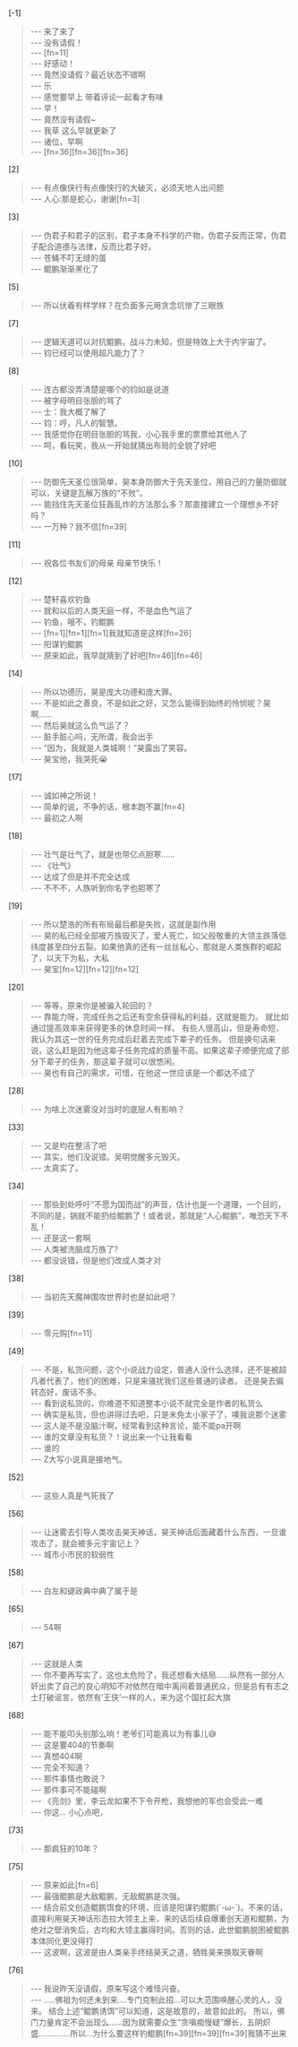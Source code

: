 
[-1] 
>--- 来了来了<br>
>--- 没有请假！<br>
>--- [fn=11]<br>
>--- 好感动！<br>
>--- 竟然没请假？最近状态不错啊<br>
>--- 乐<br>
>--- 感觉要早上   带着评论一起看才有味<br>
>--- 早！<br>
>--- 竟然没有请假~<br>
>--- 我草 这么早就更新了<br>
>--- 诸位，早啊<br>
>--- [fn=36][fn=36][fn=36]<br>

[2] 
>--- 有点像侠行有点像侠行的大破灭，必须天地人出问题<br>
>--- 人心:那是蛇心，谢谢[fn=3]<br>

[3] 
>--- 伪君子和君子的区别，君子本身不科学的产物，伪君子反而正常，伪君子配合道德与法律，反而比君子好。<br>
>--- 苍蝇不叮无缝的蛋<br>
>--- 鲲鹏渐渐黑化了<br>

[5] 
>--- 所以伏羲有样学样？在负面多元用贪念坑惨了三眼族<br>

[7] 
>--- 逻辑天道可以对抗鲲鹏，战斗力未知，但是特效上大于内宇宙了。<br>
>--- 钧已经可以使用超凡能力了？<br>

[8] 
>--- 连古都没弄清楚是哪个的钧如是说道<br>
>--- 被字母明目张胆的骂了<br>
>--- 士：我大概了解了<br>
>--- 钧：哼，凡人的智慧。<br>
>--- 我感觉你在明目张胆的骂我，小心我手里的票票给其他人了<br>
>--- 呵，看玩笑，我从一开始就猜出布局的全貌了好吧<br>

[10] 
>--- 防御先天圣位很简单，昊本身防御大于先天圣位，用自己的力量防御就可以，关键是瓦解万族的“不败”。<br>
>--- 能挡住先天圣位狂轰乱炸的方法那么多？那直接建立一个理想乡不好吗？<br>
>--- 一万种？我不信[fn=39]<br>

[11] 
>--- 祝各位书友们的母亲 母亲节快乐！<br>

[12] 
>--- 楚轩喜欢钓鱼<br>
>--- 就和以后的人类天庭一样，不是血色气运了<br>
>--- 钓鱼，哦不，钓鲲鹏<br>
>--- [fn=1][fn=1][fn=1]我就知道是这样[fn=26]<br>
>--- 阳谋钓鲲鹏<br>
>--- 原来如此，我早就猜到了好吧[fn=46][fn=46]<br>

[14] 
>--- 所以功德历，昊是庞大功德和庞大罪。<br>
>--- 不是如此之善良，不是如此之好，又怎么能得到始终的怜悯呢？昊啊……<br>
>--- 然后昊就这么负气运了？<br>
>--- 脏手脏心吗，无所谓，我会出手<br>
>--- “因为，我就是人类城啊！”昊露出了笑容。<br>
>--- 昊宝他，我哭死😭<br>

[17] 
>--- 诚如神之所说！<br>
>--- 简单的说，不争的话，根本跑不赢[fn=4]<br>
>--- 最初之人啊<br>

[18] 
>--- 壮气是壮气了，就是也带亿点胆寒……<br>
>--- 《壮气》<br>
>--- 达成了但是并不完全达成<br>
>--- 不不不，人族听到你名字也胆寒了<br>

[19] 
>--- 所以楚浩的所有布局最后都是失败，这就是副作用<br>
>--- 昊的私已经全部被万族毁灭了，爱人死亡，如父般敬重的大领主跌落低纬度甚至四分五裂。如果他真的还有一丝丝私心，那就是人类族群的崛起了，以天下为私，大私<br>
>--- 昊宝[fn=12][fn=12][fn=12]<br>

[20] 
>--- 等等，原来你是被骗入轮回的？<br>
>--- 靠能力呀，完成任务之后还有空余获得私的利益，这就是能力。
就比如通过提高效率来获得更多的休息时间一样。
有些人很高山，但是寿命短，我认为其这一世的任务完成后赶着去完成下辈子的任务。
但是换句话来说，这么赶是因为他这辈子任务完成的质量不高。如果这辈子顺便完成了部分下辈子的任务，那这辈子就可以很悠闲。<br>
>--- 昊也有自己的需求，可惜，在他这一世应该是一个都达不成了<br>

[28] 
>--- 为啥上次迷雾没对当时的底层人有影响？<br>

[33] 
>--- 又是均在整活了吧<br>
>--- 其实，他们没说错。吴明觉醒多元毁灭。<br>
>--- 太真实了。<br>

[34] 
>--- 那些到处呼吁“不愿为国而战”的声音，估计也是一个道理，一个目的，不同的是，锅就不能扔给鲲鹏了！或者说，那就是“人心鲲鹏”，唯恐天下不乱！<br>
>--- 还是这一套啊<br>
>--- 人类被洗脑成万族了?<br>
>--- 都没说错，但是他们改成人类才对<br>

[38] 
>--- 当初先天魔神围攻世界时也是如此吧？<br>

[39] 
>--- 零元购[fn=11]<br>

[49] 
>--- 不是，私货问题，这个小说战力设定，普通人没什么选择，还不是被超凡者代表了，他们的困难，只是来骚扰我们这些普通的读者。
还是昊去偏转态好，废话不多。<br>
>--- 看到说私货的，你难道不知道整本小说不就完全是作者的私货么<br>
>--- 确实是私货，但也讲得过去吧，只是未免太小家子了，噢我说那个迷雾<br>
>--- 这人是不是没脑汁啊，经常看到这种言论，能不能pa开啊<br>
>--- 谁的文章没有私货？！说出来一个让我看看<br>
>--- 谁的<br>
>--- Z大写小说真是接地气。<br>

[52] 
>--- 这些人真是气死我了<br>

[56] 
>--- 让迷雾去引导人类攻击昊天神话，昊天神话后面藏着什么东西，一旦谁攻击了，就会被多元宇宙记上？<br>
>--- 城市小市民的软弱性<br>

[58] 
>--- 白左和键政典中典了属于是<br>

[65] 
>--- 54啊<br>

[67] 
>--- 这就是人类<br>
>--- 你不要再写实了，这也太危险了，我还想看大结局……纵然有一部分人奸出卖了自己的良心明知不对依然在暗中离间着普通民众，但是总有有志之士打破谣言，依然有‘王侠’一样的人，来为这个国扛起大旗<br>

[68] 
>--- 能不能叩头别那么响！老爷们可能真以为有事儿😅<br>
>--- 这是要404的节奏啊<br>
>--- 真想404啊<br>
>--- 完全不知道？<br>
>--- 那件事情也敢说？<br>
>--- 那件事可不能碰啊<br>
>--- 《亮剑》里，李云龙如果不下令开枪，我想他的军也会受此一难<br>
>--- 你这...
小心点吧，<br>

[73] 
>--- 那疯狂的10年？<br>

[75] 
>--- 原来如此[fn=6]<br>
>--- 最强鲲鹏是大敌鲲鹏，无敌鲲鹏是次强。<br>
>--- 结合前文创造鲲鹏饵食的环境，应该是阳谋钓鲲鹏(´-ω-`)。不来的话，直接利用昊天神话形态拉大领主上来，来的话后续自爆重创天道和鲲鹏，为绝对之壁消失后，古均和大领主赢得时间。否则的话，此世鲲鹏脱困被鲲鹏本体同化更没得打<br>
>--- 这波啊，这波是由人类亲手终结昊天之道，牺牲昊来换取天眷啊<br>

[76] 
>--- 我说昨天没请假，原来写这个难怪兴奋。<br>
>--- .....佛祖为何还未到来....专门克制此招...可以大范围唤醒心灵的人，没来。 结合上述“鲲鹏诱饵”可以知道，这是故意的，故意如此的。   所以，佛门力量肯定不会出现么......因为就需要众生“贪嗔痴慢疑”爆长，五阴炽盛..............所以...为什么要这样钓鲲鹏[fn=39][fn=39][fn=39]我猜不出来<br>

